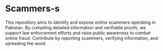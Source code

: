 # Scammers-s
This repository aims to identify and expose online scammers operating in Pakistan. By compiling detailed information and verifiable proofs, we support law enforcement efforts and raise public awareness to combat online fraud. Contribute by reporting scammers, verifying information, and spreading the word.
